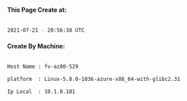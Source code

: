 
   
#### This Page Create at:

```bash

2021-07-21 - 20:56:38 UTC

```

#### Create By Machine:

```bash

Host Name : fv-az80-529

platform  : Linux-5.8.0-1036-azure-x86_64-with-glibc2.31

Ip Local  : 10.1.0.181

```

